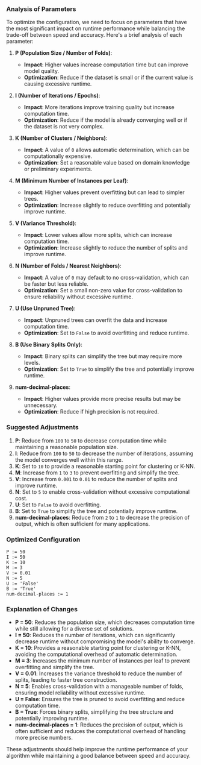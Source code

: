 ### Analysis of Parameters

To optimize the configuration, we need to focus on parameters that have the most significant impact on runtime performance while balancing the trade-off between speed and accuracy. Here's a brief analysis of each parameter:

1. **P (Population Size / Number of Folds)**:
   - **Impact**: Higher values increase computation time but can improve model quality.
   - **Optimization**: Reduce if the dataset is small or if the current value is causing excessive runtime.

2. **I (Number of Iterations / Epochs)**:
   - **Impact**: More iterations improve training quality but increase computation time.
   - **Optimization**: Reduce if the model is already converging well or if the dataset is not very complex.

3. **K (Number of Clusters / Neighbors)**:
   - **Impact**: A value of `0` allows automatic determination, which can be computationally expensive.
   - **Optimization**: Set a reasonable value based on domain knowledge or preliminary experiments.

4. **M (Minimum Number of Instances per Leaf)**:
   - **Impact**: Higher values prevent overfitting but can lead to simpler trees.
   - **Optimization**: Increase slightly to reduce overfitting and potentially improve runtime.

5. **V (Variance Threshold)**:
   - **Impact**: Lower values allow more splits, which can increase computation time.
   - **Optimization**: Increase slightly to reduce the number of splits and improve runtime.

6. **N (Number of Folds / Nearest Neighbors)**:
   - **Impact**: A value of `0` may default to no cross-validation, which can be faster but less reliable.
   - **Optimization**: Set a small non-zero value for cross-validation to ensure reliability without excessive runtime.

7. **U (Use Unpruned Tree)**:
   - **Impact**: Unpruned trees can overfit the data and increase computation time.
   - **Optimization**: Set to `False` to avoid overfitting and reduce runtime.

8. **B (Use Binary Splits Only)**:
   - **Impact**: Binary splits can simplify the tree but may require more levels.
   - **Optimization**: Set to `True` to simplify the tree and potentially improve runtime.

9. **num-decimal-places**:
   - **Impact**: Higher values provide more precise results but may be unnecessary.
   - **Optimization**: Reduce if high precision is not required.

### Suggested Adjustments

1. **P**: Reduce from `100` to `50` to decrease computation time while maintaining a reasonable population size.
2. **I**: Reduce from `100` to `50` to decrease the number of iterations, assuming the model converges well within this range.
3. **K**: Set to `10` to provide a reasonable starting point for clustering or K-NN.
4. **M**: Increase from `1` to `3` to prevent overfitting and simplify the tree.
5. **V**: Increase from `0.001` to `0.01` to reduce the number of splits and improve runtime.
6. **N**: Set to `5` to enable cross-validation without excessive computational cost.
7. **U**: Set to `False` to avoid overfitting.
8. **B**: Set to `True` to simplify the tree and potentially improve runtime.
9. **num-decimal-places**: Reduce from `2` to `1` to decrease the precision of output, which is often sufficient for many applications.

### Optimized Configuration

```plaintext
P := 50
I := 50
K := 10
M := 3
V := 0.01
N := 5
U := 'False'
B := 'True'
num-decimal-places := 1
```

### Explanation of Changes

- **P = 50**: Reduces the population size, which decreases computation time while still allowing for a diverse set of solutions.
- **I = 50**: Reduces the number of iterations, which can significantly decrease runtime without compromising the model's ability to converge.
- **K = 10**: Provides a reasonable starting point for clustering or K-NN, avoiding the computational overhead of automatic determination.
- **M = 3**: Increases the minimum number of instances per leaf to prevent overfitting and simplify the tree.
- **V = 0.01**: Increases the variance threshold to reduce the number of splits, leading to faster tree construction.
- **N = 5**: Enables cross-validation with a manageable number of folds, ensuring model reliability without excessive runtime.
- **U = False**: Ensures the tree is pruned to avoid overfitting and reduce computation time.
- **B = True**: Forces binary splits, simplifying the tree structure and potentially improving runtime.
- **num-decimal-places = 1**: Reduces the precision of output, which is often sufficient and reduces the computational overhead of handling more precise numbers.

These adjustments should help improve the runtime performance of your algorithm while maintaining a good balance between speed and accuracy.